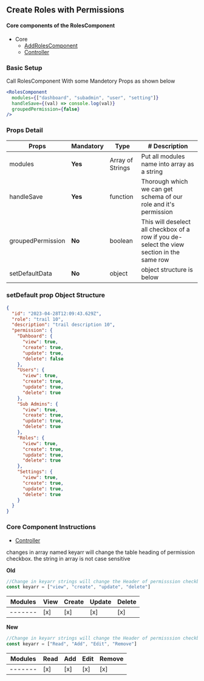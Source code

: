 ## Create Roles with Permissions

#### Core components of the RolesComponent

- Core
  - [AddRolesComponent](/src/components/Roles/AddRoles/index.jsx)
  - [Controller](/src/components/Roles/AddRoles/addRoles.controller.js)

### Basic Setup

Call RolesComponent With some Mandetory Props as shown below

```jsx
<RolesComponent
  modules={["dashboard", "subadmin", "user", "setting"]}
  handleSave={(val) => console.log(val)}
  groupedPermission={false}
/>
```

### Props Detail

| Props             | Mandatory | Type             | # Description                                                                              |
| ----------------- | --------- | ---------------- | ------------------------------------------------------------------------------------------ |
| modules           | **Yes**   | Array of Strings | Put all modules name into array as a string                                                |
| handleSave        | **Yes**   | function         | Thorough which we can get schema of our role and it's permission                           |
| groupedPermission | **No**    | boolean          | This will deselect all checkbox of a row if you de-select the view section in the same row |
| setDefaultData    | **No**    | object           | object structure is below                                                                  |

### setDefault prop Object Structure

```json
{
  "id": "2023-04-28T12:09:43.629Z",
  "role": "trail 10",
  "description": "trail description 10",
  "permission": {
    "Dahboard": {
      "view": true,
      "create": true,
      "update": true,
      "delete": false
    },
    "Users": {
      "view": true,
      "create": true,
      "update": true,
      "delete": true
    },
    "Sub Admins": {
      "view": true,
      "create": true,
      "update": true,
      "delete": true
    },
    "Roles": {
      "view": true,
      "create": true,
      "update": true,
      "delete": true
    },
    "Settings": {
      "view": true,
      "create": true,
      "update": true,
      "delete": true
    }
  }
}
```

### Core Component Instructions

- [Controller](/src/components/Roles/AddRoles/addRoles.controller.js)

changes in array named keyarr will change the table heading of permission checkbox.
the string in array is not case sensitive

**Old**

```js
//Change in keyarr strings will change the Header of permisssion checkbox
const keyarr = ["view", "create", "update", "delete"]
```

| Modules | View | Create | Update | Delete |
| ------- | ---- | ------ | ------ | ------ |
| ------- | [x]  | [x]    | [x]    | [x]    |

**New**

```js
//Change in keyarr strings will change the Header of permisssion checkbox
const keyarr = ["Read", "Add", "Edit", "Remove"]
```

| Modules | Read | Add | Edit | Remove |
| ------- | ---- | --- | ---- | ------ |
| ------- | [x]  | [x] | [x]  | [x]    |

